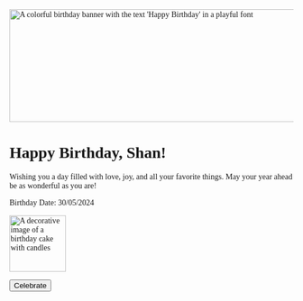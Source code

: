 <html>
 <head>
  <title>
   Birthday Wishes Card
  </title>
  <script src="https://cdn.tailwindcss.com">
  </script>
  <link href="https://cdnjs.cloudflare.com/ajax/libs/font-awesome/5.15.3/css/all.min.css" rel="stylesheet"/>
  <link href="https://fonts.googleapis.com/css2?family=Pacifico&amp;display=swap" rel="stylesheet"/>
  <style>
   body {
            font-family: 'Pacifico', cursive;
            overflow: hidden;
        }
        .falling-item {
            position: absolute;
            width: 30px;
            height: 30px;
            animation: fall 5s linear infinite;
        }
        @keyframes fall {
            0% { top: -50px; }
            100% { top: 100vh; }
        }
  </style>
  <script>
   function changeCardBackgroundColors() {
            const colors = ['bg-blue-100', 'bg-pink-100', 'bg-yellow-100', 'bg-green-100', 'bg-purple-100'];
            let index = 0;
            setInterval(() => {
                document.getElementById('card').className = 'bg-white rounded-lg shadow-lg p-4 max-w-sm text-center ' + colors[index];
                index = (index + 1) % colors.length;
            }, 1000);
        }

        function createFallingItems() {
            const items = [
                { src: 'https://e7.pngegg.com/pngimages/399/447/png-clipart-red-apple-illustration-juice-apple-fruit-graphy-red-apple-natural-foods-food-thumbnail.png', alt: 'A falling apple' },
                { src: 'https://encrypted-tbn0.gstatic.com/images?q=tbn:ANd9GcRsvVVFXfiiNk5t69ji-bMgUQvhxThXcph6vbJtMhcT8pGkiVQp0mLEXU4&s', alt: 'A falling chocolate' },
                { src: 'https://encrypted-tbn0.gstatic.com/images?q=tbn:ANd9GcTpMhq-cImNjoH2f5HlistQAIx2c8cX-gpY3d-xb7QZ3qxbg1Nv4kviZT_2eMGlAOnGQYfjzw&s', alt: 'A falling balloon' },
                { src: 'https://encrypted-tbn0.gstatic.com/images?q=tbn:ANd9GcQfUKKq0zshlSr29itpDV_qXv5vKlBpQqUEQB7cyTtO9s9CB0tCPHzJNDmIzFLhxCKjKnY&usqp=CAU', alt: 'A falling rose' }
            ];
            const container = document.createElement('div');
            container.className = 'falling-items-container';
            document.body.appendChild(container);

            for (let i = 0; i < 50; i++) {
                const item = document.createElement('img');
                const randomItem = items[Math.floor(Math.random() * items.length)];
                item.src = randomItem.src;
                item.alt = randomItem.alt;
                item.className = 'falling-item';
                item.style.left = `${Math.random() * 100}vw`;
                item.style.animationDuration = `${Math.random() * 3 + 2}s`;
                container.appendChild(item);
            }
        }

        function getRandomPositiveNote() {
            const notes = [
                "You are amazing just the way you are!",
                "Believe in yourself and all that you are.",
                "You are capable of incredible things.",
                "Stay positive, work hard, make it happen.",
                "Your potential is endless."
            ];
            return notes[Math.floor(Math.random() * notes.length)];
        }

        function celebrate() {
            changeCardBackgroundColors();
            createFallingItems();
            document.getElementById('positive-note').innerText = getRandomPositiveNote();
        }
  </script>
 </head>
 <body class="bg-blue-100 flex items-center justify-center min-h-screen">
  <div class="bg-white rounded-lg shadow-lg p-4 max-w-sm text-center" id="card">
   <img alt="A colorful birthday banner with the text 'Happy Birthday' in a playful font" class="w-full rounded-t-lg" height="200" src="https://storage.googleapis.com/a1aa/image/13y5ejjllF3DIqnnP01Wuw4Lb15MNKia2CVCofGLwouofJRoA.jpg" width="600"/>
   <h1 class="text-3xl text-pink-500 mt-4">
    Happy Birthday, Shan!
   </h1>
   <p class="text-gray-700 mt-4">
    Wishing you a day filled with love, joy, and all your favorite things. May your year ahead be as wonderful as you are!
   </p>
   <p class="text-gray-500 mt-2">
    Birthday Date: 30/05/2024
   </p>
   <div class="mt-6">
    <img alt="A decorative image of a birthday cake with candles" class="mx-auto" height="100" src="https://storage.googleapis.com/a1aa/image/ymmV93Yo5g7pPxAT1j7YdRxdPcp4sLlGnGmTXzFrb3z5PJCF.jpg" width="100"/>
   </div>
   <div class="mt-6">
    <p class="text-gray-700" id="positive-note">
     <!-- Positive note will be inserted here -->
    </p>
   </div>
   <div class="mt-6">
    <button class="bg-green-500 text-white px-4 py-2 rounded-full shadow hover:bg-green-600 transition duration-300" onclick="celebrate()">
     <i class="fas fa-birthday-cake mr-2">
     </i>
     Celebrate
    </button>
   </div>
  </div>
 </body>
</html>
